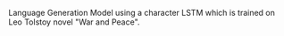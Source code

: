 Language Generation Model using a character LSTM which is trained on Leo Tolstoy novel "War and Peace".
